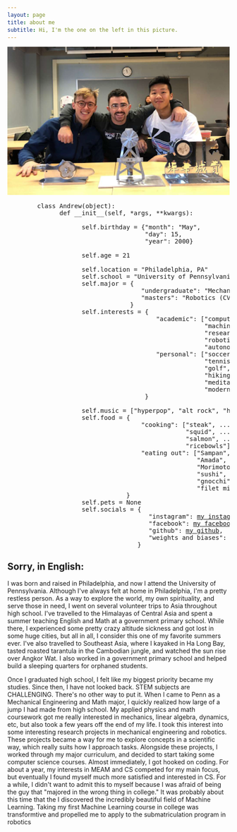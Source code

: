 ```yaml
---
layout: page
title: about me
subtitle: Hi, I'm the one on the left in this picture.
---
```


<p align="middle">
  <img src="/assets/img/front-page-2.PNG" width="600" />
</p>

<pre>
        class Andrew(object):
              def __init__(self, *args, **kwargs):

                    self.birthday = {"month": "May",
                                     "day": 15,
                                     "year": 2000}

                    self.age = 21

                    self.location = "Philadelphia, PA"
                    self.school = "University of Pennsylvania"
                    self.major = {
                                    "undergraduate": "Mechanical Engineering",
                                    "masters": "Robotics (CV & ML)"
                                 }
                    self.interests = {
                                        "academic": ["computer vision", 
                                                     "machine learning", 
                                                     "research", 
                                                     "robotics", 
                                                     "autonomy"], 
                                        "personal": ["soccer", 
                                                     "tennis", 
                                                     "golf", 
                                                     "hiking", 
                                                     "meditation", 
                                                     "modern art"]
                                     }

                    self.music = ["hyperpop", "alt rock", "hip hop", "literally anything on spotify"]
                    self.food = {
                                    "cooking": ["steak", ...
                                                "squid", ...
                                                "salmon", ...
                                                "ricebowls"]
                                    "eating out": ["Sampan", ... # Great restaurant in Philadelphia (asian fusion)
                                                   "Amada", ... # Another great restaurant in Philadelphia (spanish)
                                                   "Morimoto" ... # Yet another great restaurant in Philadelphia (japanese)
                                                   "sushi", ...
                                                   "gnocchi", ...
                                                   "filet mignon"]
                                }
                    self.pets = None
                    self.socials = {
                                      "instagram": <a href="https://www.instagram.com/atgarrett52/" title="Andrew's Instagram">my instagram</a>,
                                      "facebook": <a href="https://www.facebook.com/profile.php?id=100012119897300" title="Andrew's Facebook">my facebook</a>,
                                      "github": <a href="https://www.github.com/geande/" title="Andrew's Github">my github</a>,
                                      "weights and biases": <a href="https://wandb.ai/geande/" title="Andrew's WandB">my WandB</a>,
                                   }
</pre>
## Sorry, in English:

I was born and raised in Philadelphia, and now I attend the University of Pennsylvania.  Although I've always felt at home in Philadelphia, I'm a pretty restless person.  As a way to explore the world, my own spirituality, and serve those in need, I went on several volunteer trips to Asia throughout high school.  I've travelled to the Himalayas of Central Asia and spent a summer teaching English and Math at a government primary school.  While there, I experienced some pretty crazy altitude sickness and got lost in some huge cities, but all in all, I consider this one of my favorite summers ever.  I've also travelled to Southeast Asia, where I kayaked in Ha Long Bay, tasted roasted tarantula in the Cambodian jungle, and watched the sun rise over Angkor Wat.  I also worked in a government primary school and helped build a sleeping quarters for orphaned students.

Once I graduated high school, I felt like my biggest priority became my studies.  Since then, I have not looked back.  STEM subjects are CHALLENGING.  There's no other way to put it.  When I came to Penn as a Mechanical Engineering and Math major, I quickly realized how large of a jump I had made from high school.  My applied physics and math coursework got me really interested in mechanics, linear algebra, dynamics, etc, but also took a few years off the end of my life.  I took this interest into some interesting research projects in mechanical engineering and robotics.  These projects became a way for me to explore concepts in a scientific way, which really suits how I approach tasks.  Alongside these projects, I worked through my major curriculum, and decided to start taking some computer science courses.  Almost immediately, I got hooked on coding.  For about a year, my interests in MEAM and CS competed for my main focus, but eventually I found myself much more satisfied and interested in CS.  For a while, I didn't want to admit this to myself because I was afraid of being the guy that "majored in the wrong thing in college."  It was probably about this time that the I discovered the incredibly beautiful field of Machine Learning.  Taking my first Machine Learning course in college was transformtive and propelled me to apply to the submatriculation program in robotics
